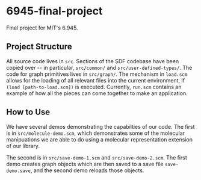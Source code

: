 # 6945-final-project
Final project for MIT's 6.945.

## Project Structure

All source code lives in `src`. Sections of the SDF codebase have been copied over -- in particular, `src/common/` and `src/user-defined-types/`. The code for graph primitives lives in `src/graph/`. The mechanism in `load.scm` allows for the loading of all relevant files into the current environment, if `(load [path-to-load.scm])` is executed. Currently, `run.scm` contains an example of how all the pieces can come together to make an application.

## How to Use

We have several demos demonstrating the capabilties of our code. The first is in `src/molecule-demo.scm`, which demonstrates some of the molecular manipuations we are able to do using a molecular representation extension of our library. 

The second is in `src/save-demo-1.scm` and `src/save-demo-2.scm`. The first demo creates graph objects which are then saved to a save file `save-demo.save`, and the second demo reloads those objects.


